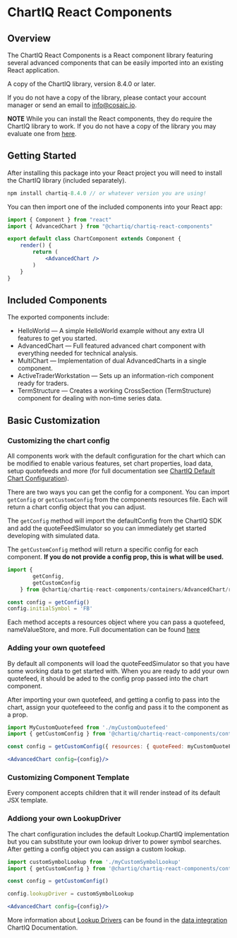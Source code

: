 # ChartIQ React Components

## Overview

The ChartIQ React Components is a React component library featuring several advanced components that can be easily imported into an existing React application.

A copy of the ChartIQ library, version 8.4.0 or later.

If you do not have a copy of the library, please contact your account manager or send an email to <info@cosaic.io>.

**NOTE** While you can install the React components, they do require the ChartIQ library to work. If you do not have a copy of the library you may evaluate one from [here](https://cosaic.io/chartiq-sdk-library-download/).

## Getting Started

After installing this package into your React project you will need to install the ChartIQ library (included separately).

```js
npm install chartiq-8.4.0 // or whatever version you are using!
```

You can then import one of the included components into your React app:

```jsx
import { Component } from "react"
import { AdvancedChart } from "@chartiq/chartiq-react-components"

export default class ChartComponent extends Component {
	render() {
		return (
			<AdvancedChart />
		)
	}
}
```

## Included Components

The exported components include:

- HelloWorld &mdash; A simple HelloWorld example without any extra UI features to get you started.
- AdvancedChart &mdash; Full featured advanced chart component with everything needed for technical analysis.
- MultiChart &mdash; Implementation of dual AdvancedCharts in a single component.
- ActiveTraderWorkstation &mdash; Sets up an information-rich component ready for traders.
- TermStructure &mdash; Creates a working CrossSection (TermStructure) component for dealing with non&ndash;time series data.

## Basic Customization

### Customizing the chart config

All components work with the default configuration for the chart which can be modified to enable various features, set chart properties, load data, setup quotefeeds and more (for full documentation see [ChartIQ Default Chart Configuration](https://documentation.chartiq.com/tutorial-Chart%20Configuration.html)).

There are two ways you can get the config for a component. You can import `getConfig` or `getCustomConfig` from the components resources file. Each will return a chart config object that you can adjust.

The `getConfig` method will import the defaultConfig from the ChartIQ SDK and add the quoteFeedSimulator so you can immediately get started developing with simulated data.

The `getCustomConfig` method will return a specific config for each component. **If you do not provide a config prop, this is what will be used.**

```js
import {
		getConfig,
		getCustomConfig
	} from @chartiq/chartiq-react-components/containers/AdvancedChart/resources

const config = getConfig()
config.initialSymbol = 'FB'
```

Each method accepts a resources object where you can pass a quotefeed, nameValueStore, and more. Full documentation can be found [here](https://documentation.chartiq.com/tutorial-Chart%20Configuration.html)

### Adding your own quotefeed

By default all components will load the quoteFeedSimulator so that you have some working data to get started with. When you are ready to add your own quotefeed, it should be aded to the config prop passed into the chart component.

After importing your own quotefeed, and getting a config to pass into the chart, assign your quotefeeed to the config and  pass it to the component as a prop.

```jsx
import MyCustomQuotefeed from './myCustomQuotefeed'
import { getCustomConfig } from '@chartiq/chartiq-react-components/containers/AdvancedChart/resources'

const config = getCustomConfig({ resources: { quoteFeed: myCustomQuoteFeed }})

<AdvancedChart config={config}/>
```

### Customizing Component Template

Every component accepts children that it will render instead of its default JSX template. 
### Addiong your own LookupDriver

The chart configuration includes the default Lookup.ChartIQ implementation but you can substitute your own lookup driver to power symbol searches. After getting a config object you can assign a custom lookup.

```jsx
import customSymbolLookup from './myCustomSymbolLookup'
import { getCustomConfig } from '@chartiq/chartiq-react-components/containers/AdvancedChart/resources'

const config = getCustomConfig()

config.lookupDriver = customSymbolLookup

<AdvancedChart config={config}/>
```

More information about [Lookup Drivers](https://documentation.chartiq.com/CIQ.ChartEngine.Driver.Lookup.html) can be found in the [data integration](https://documentation.chartiq.com/tutorial-DataIntegrationQuoteFeeds.html#main) ChartIQ Documentation.

